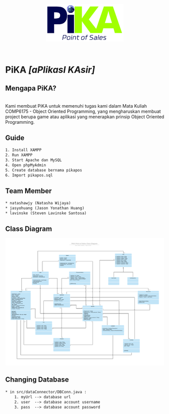 <p align="center">
  <img width="245.5" height="auto" src="Pika_POS.png">
</p>
<br/>

# PiKA <i>[aPlikasI KAsir]</i>

## Mengapa PiKA?
<br/>
Kami membuat PiKA untuk memenuhi tugas kami dalam Mata Kuliah COMP6175 - Object Oriented Programming, yang mengharuskan membuat project berupa game atau aplikasi yang menerapkan prinsip Object Oriented Programming.

## Guide
	1. Install XAMPP
	2. Run XAMPP
	3. Start Apache dan MySQL
	4. Open phpMyAdmin
	5. Create database bernama pikapos
	6. Import pikapos.sql

## Team Member
	* natashawjy (Natasha Wijaya)
	* jasyohuang (Jason Yonathan Huang)
	* lavinske (Steven Lavinske Santosa)

## Class Diagram
![Class Diagram](ClassDiagram-PiKA.png)

## Changing Database
	* in src/dataConnector/DBConn.java :
		1. myUrl --> database url
		2. user  --> database account username
		3. pass  --> database account password
